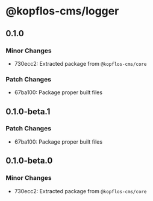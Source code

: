 # @kopflos-cms/logger

## 0.1.0

### Minor Changes

- 730ecc2: Extracted package from `@kopflos-cms/core`

### Patch Changes

- 67ba100: Package proper built files

## 0.1.0-beta.1

### Patch Changes

- 67ba100: Package proper built files

## 0.1.0-beta.0

### Minor Changes

- 730ecc2: Extracted package from `@kopflos-cms/core`
